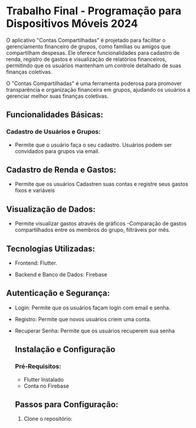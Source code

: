 # Trabalho Final - Programação para Dispositivos Móveis 2024

O aplicativo "Contas Compartilhadas" é projetado para facilitar o gerenciamento financeiro de grupos, como famílias ou amigos que compartilham despesas. Ele oferece funcionalidades para cadastro de renda, registro de gastos e visualização de relatórios financeiros, permitindo que os usuários mantenham um controle detalhado de suas finanças coletivas.

O "Contas Compartilhadas" é uma ferramenta poderosa para promover transparência e organização financeira em grupos, ajudando os usuários a gerenciar melhor suas finanças coletivas.

## Funcionalidades Básicas:

### Cadastro de Usuários e Grupos:
- Permite que o usuário faça o seu cadastro.
Usuários podem ser convidados para grupos via email.
## Cadastro de Renda e Gastos:
- Permite que os usuários Cadastren suas contas e registre seus gastos fixos e variáveis

## Visualização de Dados:
- Permite visualizar gastos através de gráficos
-Comparação de gastos compartilhados entre os membros do grupo, filtráveis por mês.

## Tecnologias Utilizadas:

- Frontend: Flutter.

- Backend e Banco de Dados: Firebase

## Autenticação e Segurança:
- Login: Permite que os usuários façam login com email e senha.
- Registro: Permite que novos usuários criem uma conta.
- Recuperar Senha: Permite que os usuários recuperem sua senha

  ## Instalação e Configuração

  ### Pré-Requisitos:
  - Flutter Instalado
  - Conta no Firebase

  ## Passos para Configuração:
  1. Clone o repositório:
     ```bash git clone 

